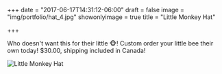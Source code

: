 +++
date = "2017-06-17T14:31:12-06:00"
draft = false
image = "img/portfolio/hat_4.jpg"
showonlyimage = true
title = "Little Monkey Hat"

+++

Who doesn't want this for their little 🐵! Custom order your little bee their own today! $30.00, shipping included in Canada!

![Little Monkey Hat](img/portfolio/hat_4.jpg)
